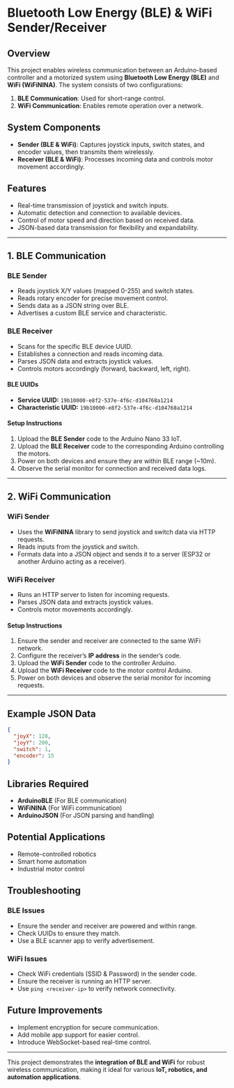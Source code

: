 # Bluetooth Low Energy (BLE) & WiFi Sender/Receiver

## Overview
This project enables wireless communication between an Arduino-based controller and a motorized system using **Bluetooth Low Energy (BLE)** and **WiFi (WiFiNINA)**. The system consists of two configurations:
1. **BLE Communication**: Used for short-range control.
2. **WiFi Communication**: Enables remote operation over a network.

## System Components
- **Sender (BLE & WiFi)**: Captures joystick inputs, switch states, and encoder values, then transmits them wirelessly.
- **Receiver (BLE & WiFi)**: Processes incoming data and controls motor movement accordingly.

## Features
- Real-time transmission of joystick and switch inputs.
- Automatic detection and connection to available devices.
- Control of motor speed and direction based on received data.
- JSON-based data transmission for flexibility and expandability.

---
## 1. BLE Communication

### **BLE Sender**
- Reads joystick X/Y values (mapped 0-255) and switch states.
- Reads rotary encoder for precise movement control.
- Sends data as a JSON string over BLE.
- Advertises a custom BLE service and characteristic.

### **BLE Receiver**
- Scans for the specific BLE device UUID.
- Establishes a connection and reads incoming data.
- Parses JSON data and extracts joystick values.
- Controls motors accordingly (forward, backward, left, right).

#### **BLE UUIDs**
- **Service UUID:** `19b10000-e8f2-537e-4f6c-d104768a1214`
- **Characteristic UUID:** `19b10000-e8f2-537e-4f6c-d104768a1214`

#### **Setup Instructions**
1. Upload the **BLE Sender** code to the Arduino Nano 33 IoT.
2. Upload the **BLE Receiver** code to the corresponding Arduino controlling the motors.
3. Power on both devices and ensure they are within BLE range (~10m).
4. Observe the serial monitor for connection and received data logs.

---
## 2. WiFi Communication

### **WiFi Sender**
- Uses the **WiFiNINA** library to send joystick and switch data via HTTP requests.
- Reads inputs from the joystick and switch.
- Formats data into a JSON object and sends it to a server (ESP32 or another Arduino acting as a receiver).

### **WiFi Receiver**
- Runs an HTTP server to listen for incoming requests.
- Parses JSON data and extracts joystick values.
- Controls motor movements accordingly.

#### **Setup Instructions**
1. Ensure the sender and receiver are connected to the same WiFi network.
2. Configure the receiver’s **IP address** in the sender’s code.
3. Upload the **WiFi Sender** code to the controller Arduino.
4. Upload the **WiFi Receiver** code to the motor control Arduino.
5. Power on both devices and observe the serial monitor for incoming requests.

---
## Example JSON Data
```json
{
  "joyX": 128,
  "joyY": 200,
  "switch": 1,
  "encoder": 15
}
```

## Libraries Required
- **ArduinoBLE** (For BLE communication)
- **WiFiNINA** (For WiFi communication)
- **ArduinoJSON** (For JSON parsing and handling)

## Potential Applications
- Remote-controlled robotics
- Smart home automation
- Industrial motor control

## Troubleshooting
### **BLE Issues**
- Ensure the sender and receiver are powered and within range.
- Check UUIDs to ensure they match.
- Use a BLE scanner app to verify advertisement.

### **WiFi Issues**
- Check WiFi credentials (SSID & Password) in the sender code.
- Ensure the receiver is running an HTTP server.
- Use `ping <receiver-ip>` to verify network connectivity.

## Future Improvements
- Implement encryption for secure communication.
- Add mobile app support for easier control.
- Introduce WebSocket-based real-time control.

---
This project demonstrates the **integration of BLE and WiFi** for robust wireless communication, making it ideal for various **IoT, robotics, and automation applications**.

